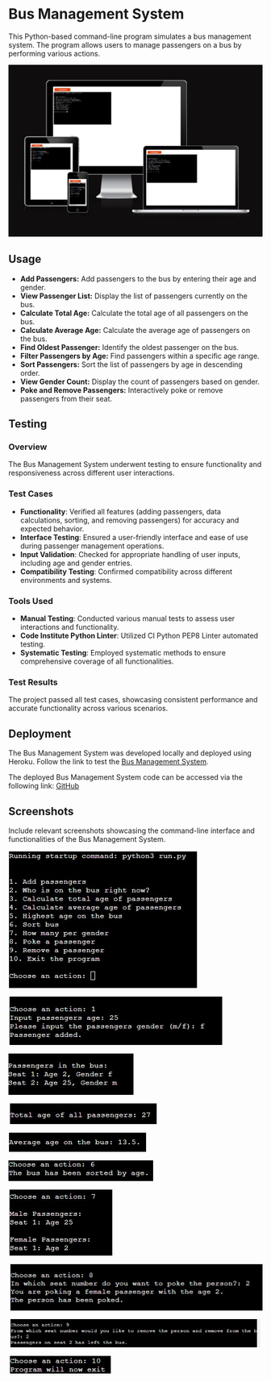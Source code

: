 # Bus Management System

This Python-based command-line program simulates a bus management system. The program allows users to manage passengers on a bus by performing various actions.

![Exit](images/amiresponsive.jpg)

## Usage

- **Add Passengers:** Add passengers to the bus by entering their age and gender.
- **View Passenger List:** Display the list of passengers currently on the bus.
- **Calculate Total Age:** Calculate the total age of all passengers on the bus.
- **Calculate Average Age:** Calculate the average age of passengers on the bus.
- **Find Oldest Passenger:** Identify the oldest passenger on the bus.
- **Filter Passengers by Age:** Find passengers within a specific age range.
- **Sort Passengers:** Sort the list of passengers by age in descending order.
- **View Gender Count:** Display the count of passengers based on gender.
- **Poke and Remove Passengers:** Interactively poke or remove passengers from their seat.

## Testing

### Overview

The Bus Management System underwent testing to ensure functionality and responsiveness across different user interactions.

### Test Cases

- **Functionality**: Verified all features (adding passengers, data calculations, sorting, and removing passengers) for accuracy and expected behavior.
- **Interface Testing**: Ensured a user-friendly interface and ease of use during passenger management operations.
- **Input Validation**: Checked for appropriate handling of user inputs, including age and gender entries.
- **Compatibility Testing**: Confirmed compatibility across different environments and systems.

### Tools Used

- **Manual Testing**: Conducted various manual tests to assess user interactions and functionality.
- **Code Institute Python Linter**: Utilized CI Python PEP8 Linter automated testing.
- **Systematic Testing**: Employed systematic methods to ensure comprehensive coverage of all functionalities.

### Test Results

The project passed all test cases, showcasing consistent performance and accurate functionality across various scenarios.



## Deployment

The Bus Management System was developed locally and deployed using Heroku. Follow the link to test the [Bus Management System](https://bus-python-39d4b2ee8d3d.herokuapp.com/).

The deployed Bus Management System code can be accessed via the following link: [GitHub](https://github.com/augustsletto/bus-python)

## Screenshots

Include relevant screenshots showcasing the command-line interface and functionalities of the Bus Management System.


![Menu](images/Menu.jpg)

![Passenger added](images/Passenger_added.jpg)

![On the bus](images/on_the_bus.jpg)

![Total age](images/total_age.jpg)

![Average age](images/average_age.jpg)

![Sort by age](images/sort.jpg)

![Sort by gender](images/sort_gender.jpg)

![Poke](images/poke.jpg)

![Remove](images/remove.jpg)

![Exit](images/exit.jpg)

